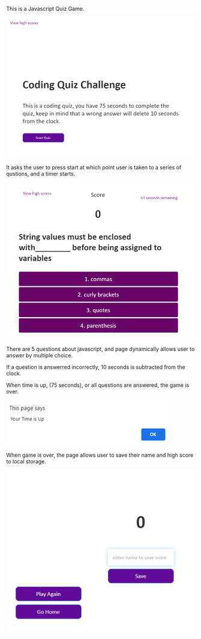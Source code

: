 This is a Javascript Quiz Game.

![Screenshot of white background and purple start button](https://github.com/Sara-Mill/Quiz-for-Javascript/blob/main/Coding%20quiz%20screenshot.png)

It asks the user to press start at which point user is taken to a series of qustions, and a timer starts. 

![Screenshot of Bold question and 4 multiple choice answers](https://github.com/Sara-Mill/Quiz-for-Javascript/blob/main/Screenshot%20Playing%20Quiz%20Game.png)

There are 5 questions about javascript,
and page dynamically allows user to answer by multiple choice.

If a question is answerred incorrectly, 10 seconds is subtracted from the clock.

When time is up, (75 seconds), or all questions are answered, the game is over.

![Screenshot of windows alert that says Time's Up!](https://github.com/Sara-Mill/Quiz-for-Javascript/blob/main/Screenshot%20Time's%20Up.png)

When game is over, the page allows user to save their name and high score to local storage.

![Screenshot of form to save name and high score](https://github.com/Sara-Mill/Quiz-for-Javascript/blob/main/Screenshot%20Save%20High%20Score.png)
